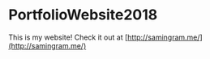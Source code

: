 # PortfolioWebsite2018

This is my website! Check it out at [http://samingram.me/](http://samingram.me/)
